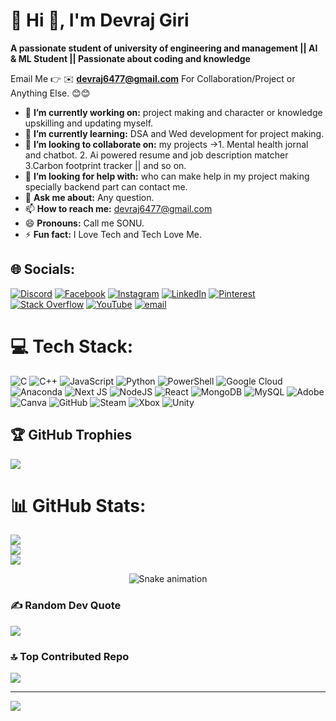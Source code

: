 # 💫 Hi 👋, I'm Devraj Giri
**A passionate student of university of engineering and management || AI & ML Student || Passionate about coding and knowledge**

Email Me 👉 ✉️ **devraj6477@gmail.com** For Collaboration/Project or Anything Else. 😊😊

- 🔭 **I’m currently working on:** project making and character or knowledge upskilling and updating myself.
- 🌱 **I’m currently learning:** DSA and Wed development for project making.
- 👯 **I’m looking to collaborate on:** my projects ->1. Mental health jornal and chatbot. 2. Ai powered resume and job description matcher 3.Carbon footprint tracker || and so on.
- 🤔 **I’m looking for help with:** who can make help in my project making specially backend part can contact me.
- 💬 **Ask me about:** Any question.
- 📫 **How to reach me:** devraj6477@gmail.com
- 😄 **Pronouns:** Call me SONU.
- ⚡ **Fun fact:** I Love Tech and Tech Love Me.


## 🌐 Socials:
[![Discord](https://img.shields.io/badge/Discord-%237289DA.svg?logo=discord&logoColor=white)](https://discord.gg/devraj_46623) [![Facebook](https://img.shields.io/badge/Facebook-%231877F2.svg?logo=Facebook&logoColor=white)](https://facebook.com/devraj.giri.9066) [![Instagram](https://img.shields.io/badge/Instagram-%23E4405F.svg?logo=Instagram&logoColor=white)](https://instagram.com/_devraj_sonu_) [![LinkedIn](https://img.shields.io/badge/LinkedIn-%230077B5.svg?logo=linkedin&logoColor=white)](https://linkedin.com/in/devraj-giri-830854319) [![Pinterest](https://img.shields.io/badge/Pinterest-%23E60023.svg?logo=Pinterest&logoColor=white)](https://pinterest.com/devraj6477) [![Stack Overflow](https://img.shields.io/badge/-Stackoverflow-FE7A16?logo=stack-overflow&logoColor=white)](https://stackoverflow.com/users/devraj-giri) [![YouTube](https://img.shields.io/badge/YouTube-%23FF0000.svg?logo=YouTube&logoColor=white)](https://youtube.com/@UCAyqLydRmIglSef06usPDfw) [![email](https://img.shields.io/badge/Email-D14836?logo=gmail&logoColor=white)](mailto:devraj6477@gmail.com) 

# 💻 Tech Stack:
![C](https://img.shields.io/badge/c-%2300599C.svg?style=for-the-badge&logo=c&logoColor=white) ![C++](https://img.shields.io/badge/c++-%2300599C.svg?style=for-the-badge&logo=c%2B%2B&logoColor=white) ![JavaScript](https://img.shields.io/badge/javascript-%23323330.svg?style=for-the-badge&logo=javascript&logoColor=%23F7DF1E) ![Python](https://img.shields.io/badge/python-3670A0?style=for-the-badge&logo=python&logoColor=ffdd54) ![PowerShell](https://img.shields.io/badge/PowerShell-%235391FE.svg?style=for-the-badge&logo=powershell&logoColor=white) ![Google Cloud](https://img.shields.io/badge/GoogleCloud-%234285F4.svg?style=for-the-badge&logo=google-cloud&logoColor=white) ![Anaconda](https://img.shields.io/badge/Anaconda-%2344A833.svg?style=for-the-badge&logo=anaconda&logoColor=white) ![Next JS](https://img.shields.io/badge/Next-black?style=for-the-badge&logo=next.js&logoColor=white) ![NodeJS](https://img.shields.io/badge/node.js-6DA55F?style=for-the-badge&logo=node.js&logoColor=white) ![React](https://img.shields.io/badge/react-%2320232a.svg?style=for-the-badge&logo=react&logoColor=%2361DAFB) ![MongoDB](https://img.shields.io/badge/MongoDB-%234ea94b.svg?style=for-the-badge&logo=mongodb&logoColor=white) ![MySQL](https://img.shields.io/badge/mysql-4479A1.svg?style=for-the-badge&logo=mysql&logoColor=white) ![Adobe](https://img.shields.io/badge/adobe-%23FF0000.svg?style=for-the-badge&logo=adobe&logoColor=white) ![Canva](https://img.shields.io/badge/Canva-%2300C4CC.svg?style=for-the-badge&logo=Canva&logoColor=white) ![GitHub](https://img.shields.io/badge/github-%23121011.svg?style=for-the-badge&logo=github&logoColor=white) ![Steam](https://img.shields.io/badge/steam-%23000000.svg?style=for-the-badge&logo=steam&logoColor=white) ![Xbox](https://img.shields.io/badge/xbox-%23107C10.svg?style=for-the-badge&logo=xbox&logoColor=white) ![Unity](https://img.shields.io/badge/unity-%23000000.svg?style=for-the-badge&logo=unity&logoColor=white)

## 🏆 GitHub Trophies
![](https://github-profile-trophy.vercel.app/?username=devraj-sonu&theme=radical&no-frame=true&no-bg=false&margin-w=4)

# 📊 GitHub Stats:
![](https://github-readme-stats.vercel.app/api?username=devraj-sonu&theme=dark&hide_border=false&include_all_commits=true&count_private=false)<br/>
![](https://nirzak-streak-stats.vercel.app/?user=devraj-sonu&theme=dark&hide_border=false)<br/>
![](https://github-readme-stats.vercel.app/api/top-langs/?username=devraj-sonu&theme=dark&hide_border=false&include_all_commits=true&count_private=false&layout=compact)

<!-- Snake Game Repo View -->

<div align="center">
  <img src="https://profile-readme-generator.com/assets/snake.svg" alt="Snake animation" />
</div>


### ✍️ Random Dev Quote
![](https://quotes-github-readme.vercel.app/api?type=horizontal&theme=radical)

### 🔝 Top Contributed Repo
![](https://github-contributor-stats.vercel.app/api?username=devraj-sonu&limit=5&theme=dark&combine_all_yearly_contributions=true)

---
[![](https://visitcount.itsvg.in/api?id=devraj-sonu&icon=0&color=0)](https://visitcount.itsvg.in)

<!-- Proudly created with GPRM ( https://gprm.itsvg.in ) -->
